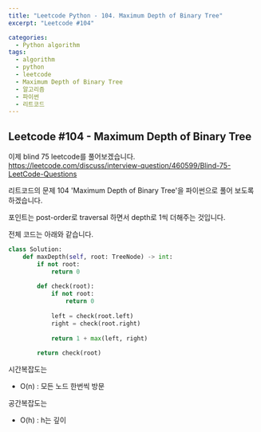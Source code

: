 ```yaml
---
title: "Leetcode Python - 104. Maximum Depth of Binary Tree"
excerpt: "Leetcode #104"

categories:
  - Python algorithm
tags:
  - algorithm
  - python
  - leetcode
  - Maximum Depth of Binary Tree
  - 알고리즘
  - 파이썬
  - 리트코드
---
```


## Leetcode #104 - Maximum Depth of Binary Tree

이제 blind 75 leetcode를 풀어보겠습니다.
https://leetcode.com/discuss/interview-question/460599/Blind-75-LeetCode-Questions

리트코드의 문제 104 'Maximum Depth of Binary Tree'을 파이썬으로 풀어 보도록 하겠습니다. 

포인트는 post-order로 traversal 하면서 depth로 1씩 더해주는 것입니다.


전체 코드는 아래와 같습니다.
```python
class Solution:
    def maxDepth(self, root: TreeNode) -> int:
        if not root:
            return 0
        
        def check(root):
            if not root:
                return 0
            
            left = check(root.left)
            right = check(root.right)
            
            return 1 + max(left, right)
        
        return check(root)
```

시간복잡도는 
* O(n) : 모든 노드 한번씩 방문

공간복잡도는 
* O(h) : h는 깊이

